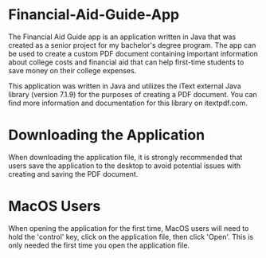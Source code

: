 # Financial-Aid-Guide-App
The Financial Aid Guide app is an application written in Java that was created as a senior project for my bachelor's degree program. The app can be used to create a custom PDF document containing important information about college costs and financial aid that can help first-time students to save money on their college expenses.

This application was written in Java and utilizes the iText external Java library (version 7.1.9) for the purposes of creating a PDF document. You can find more information and documentation for this library on itextpdf.com.

# Downloading the Application
When downloading the application file, it is strongly recommended that users save the application to the desktop to avoid potential issues with creating and saving the PDF document.

# MacOS Users
When opening the application for the first time, MacOS users will need to hold the 'control' key, click on the application file, then click 'Open'. This is only needed the first time you open the application file.
